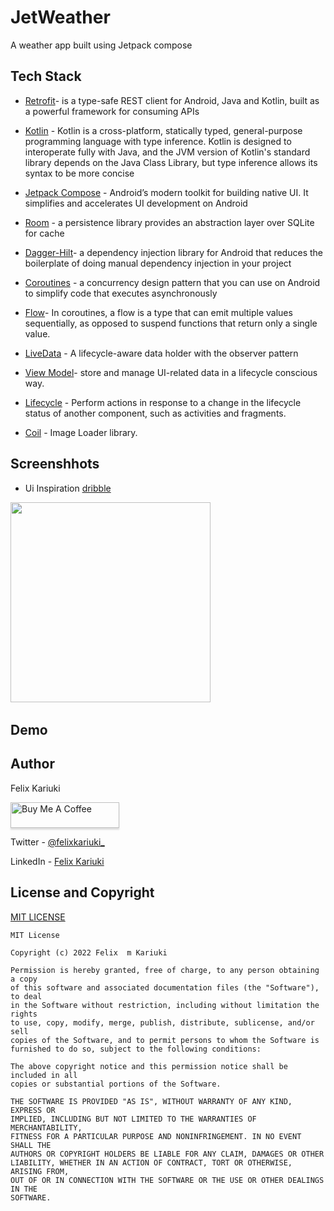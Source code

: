 # JetWeather
A weather app built using Jetpack compose


## Tech Stack
 * [Retrofit](https://github.com/square/retrofit)- is a type-safe REST client for Android, Java and Kotlin, built as a powerful framework for consuming APIs
 * [Kotlin](https://kotlinlang.org/docs/reference/) - Kotlin is a cross-platform, statically typed, general-purpose programming language with type inference. Kotlin is designed to interoperate fully with Java, and the JVM version of Kotlin's standard library depends on the Java Class Library, but type inference allows its syntax to be more concise
 * [Jetpack Compose](https://developer.android.com/jetpack/compose?gclid=Cj0KCQjwhqaVBhCxARIsAHK1tiMMwHsxQ8Z25jyEdtLha9erq11wROoEfL6RqpGMprgbDTNuMO3_Ri8aAu5EEALw_wcB&gclsrc=aw.ds) -  Android’s modern toolkit for building native UI. It simplifies and accelerates UI development on Android

* [Room](https://developer.android.com/topic/libraries/architecture/room.html) -  a persistence library provides an abstraction layer over SQLite for cache

* [Dagger-Hilt](https://dagger.dev/hilt/)- a dependency injection library for Android that reduces the boilerplate of doing manual dependency injection in your project


* [Coroutines](https://developer.android.com/kotlin/coroutines) - a concurrency design pattern that you can use on Android to simplify code that executes asynchronously
* [Flow](https://developer.android.com/kotlin/flow)- In coroutines, a flow is a type that can emit multiple values sequentially, as opposed to suspend functions that return only a single value.

* [LiveData](https://developer.android.com/topic/libraries/architecture/livedata.html) - A lifecycle-aware data holder with the observer pattern

* [View Model](https://developer.android.com/topic/libraries/architecture/viewmodel)-  store and manage UI-related data in a lifecycle conscious way.

* [Lifecycle]( https://developer.android.com/topic/libraries/architecture/lifecycle) - Perform actions in response to a change in the lifecycle status of another component, such as activities and fragments.

* [Coil](https://coil-kt.github.io/coil/compose/) - Image Loader library.

## Screenshhots
* Ui Inspiration [dribble](https://dribbble.com/search/weather-app)

<img src="/screenshots/hme.png" width="320">&emsp;


## Demo

## Author
Felix Kariuki

<a href="https://www.buymeacoffee.com/felix.kariuki" target="_blank"><img src="https://www.buymeacoffee.com/assets/img/custom_images/orange_img.png" alt="Buy Me A Coffee" style="height: 41px !important;width: 174px !important;box-shadow: 0px 3px 2px 0px rgba(190, 190, 190, 0.5) !important;-webkit-box-shadow: 0px 3px 2px 0px rgba(190, 190, 190, 0.5) !important;" ></a>

Twitter - [@felixkariuki_](https://twitter.com/felixkariuki_)

LinkedIn - [Felix Kariuki](https://www.linkedin.com/in/felix-kariuki/)


## License and Copyright

[MIT LICENSE](LICENSE)

```
MIT License

Copyright (c) 2022 Felix  m Kariuki

Permission is hereby granted, free of charge, to any person obtaining a copy
of this software and associated documentation files (the "Software"), to deal
in the Software without restriction, including without limitation the rights
to use, copy, modify, merge, publish, distribute, sublicense, and/or sell
copies of the Software, and to permit persons to whom the Software is
furnished to do so, subject to the following conditions:

The above copyright notice and this permission notice shall be included in all
copies or substantial portions of the Software.

THE SOFTWARE IS PROVIDED "AS IS", WITHOUT WARRANTY OF ANY KIND, EXPRESS OR
IMPLIED, INCLUDING BUT NOT LIMITED TO THE WARRANTIES OF MERCHANTABILITY,
FITNESS FOR A PARTICULAR PURPOSE AND NONINFRINGEMENT. IN NO EVENT SHALL THE
AUTHORS OR COPYRIGHT HOLDERS BE LIABLE FOR ANY CLAIM, DAMAGES OR OTHER
LIABILITY, WHETHER IN AN ACTION OF CONTRACT, TORT OR OTHERWISE, ARISING FROM,
OUT OF OR IN CONNECTION WITH THE SOFTWARE OR THE USE OR OTHER DEALINGS IN THE
SOFTWARE.
```
